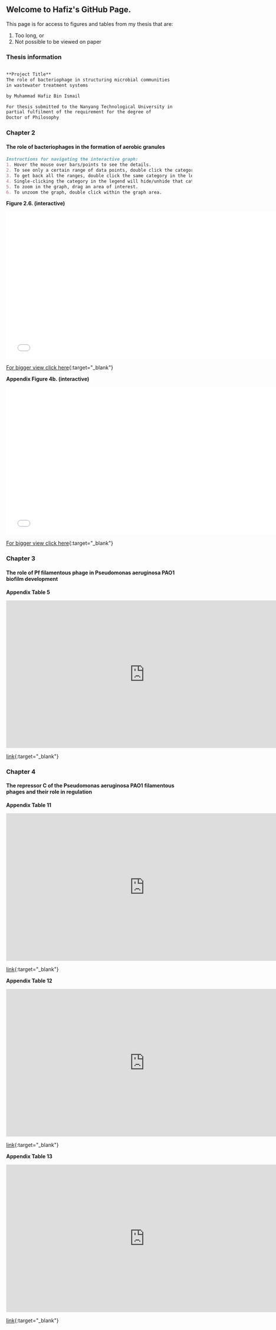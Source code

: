 ## Welcome to Hafiz's GitHub Page.

This page is for access to figures and tables from my thesis that are:
1. Too long, or
2. Not possible to be viewed on paper

### Thesis information
```markdown

**Project Title**
The role of bacteriophage in structuring microbial communities 
in wastewater treatment systems

by Muhammad Hafiz Bin Ismail

For thesis submitted to the Nanyang Technological University in 
partial fulfilment of the requirement for the degree of 
Doctor of Philosophy

```

### Chapter 2
#### The role of bacteriophages in the formation of aerobic granules

```markdown
Instructions for navigating the interactive graph:
1. Hover the mouse over bars/points to see the details.
2. To see only a certain range of data points, double click the category in the legend on the right.
3. To get back all the ranges, double click the same category in the legend.
4. Single-clicking the category in the legend will hide/unhide that category.
5. To zoom in the graph, drag an area of interest.
6. To unzoom the graph, double click within the graph area.
```

__Figure 2.6. (interactive)__

<iframe width="750" height="400" frameborder="0" scrolling="no" src="//plot.ly/~mdhfz_89/1.embed?showlink=false"></iframe>

[For bigger view click here](https://goo.gl/86MEgy){:target="_blank"}


__Appendix Figure 4b. (interactive)__

<iframe width="750" height="400" frameborder="0" scrolling="no" src="//plot.ly/~mdhfz_89/3.embed?showlink=false"></iframe>

[For bigger view click here](https://goo.gl/9855vE){:target="_blank"}

### Chapter 3
#### The role of Pf filamentous phage in Pseudomonas aeruginosa PAO1 biofilm development

__Appendix Table 5__

<iframe width="750" height="400" frameborder="0" src="https://docs.google.com/spreadsheets/d/e/2PACX-1vTsJzaex-8DrKqYmMaFjg78m5WZ7L2HnTPsvQ_IUUgJAbjjaS0ygQKGxhd0pyxcM9gt5x9eNnsFRBpO/pubhtml?widget=true&embedded=true&amp;headers=false"></iframe>

[link](https://goo.gl/a4M8Cw){:target="_blank"}

### Chapter 4
#### The repressor C of the Pseudomonas aeruginosa PAO1 filamentous phages and their role in regulation

__Appendix Table 11__

<iframe width="750" height="400" frameborder="0" src="https://docs.google.com/spreadsheets/d/e/2PACX-1vRXU3Mq7YNTFwY9EhXvZ9YSNP6jfhzjUQ7oCnU_YjpJaVDbVN3HsMtseYMlF-6DgRIaHn3zquIjfsEi/pubhtml?gid=0&amp;single=true&amp;widget=true&amp;headers=false"></iframe>

[link](https://goo.gl/dHNRdS){:target="_blank"}

__Appendix Table 12__

<iframe width="750" height="400" frameborder="0" src="https://docs.google.com/spreadsheets/d/e/2PACX-1vRsaHq40yPJcMg7L7tq1Xp3J4aFPC5cjcTudGOSeVgCDOBhig6bj-N2OnpJuamJqYjf12SUOizWJP7m/pubhtml?gid=0&amp;single=true&amp;widget=true&amp;headers=false"></iframe>

[link](https://goo.gl/1uWm1o){:target="_blank"}

__Appendix Table 13__

<iframe width="750" height="400" frameborder="0" src="https://docs.google.com/spreadsheets/d/e/2PACX-1vRlBbr3k8pYM1LG4f_u-R-Y-6k_yQZKqT8XmYHQRr9SkMvLR4rFvnaPdFbxVihV5KxzfFzjIoUzZpuE/pubhtml?gid=94231731&amp;single=true&amp;widget=true&amp;headers=false"></iframe>

[link](https://goo.gl/ds4TNK){:target="_blank"}
